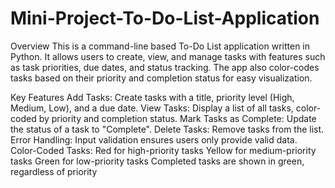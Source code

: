 # Mini-Project-To-Do-List-Application
Overview
This is a command-line based To-Do List application written in Python. It allows users to create, view, and manage tasks with features such as task priorities, due dates, and status tracking. The app also color-codes tasks based on their priority and completion status for easy visualization.

Key Features
Add Tasks: Create tasks with a title, priority level (High, Medium, Low), and a due date.
View Tasks: Display a list of all tasks, color-coded by priority and completion status.
Mark Tasks as Complete: Update the status of a task to "Complete".
Delete Tasks: Remove tasks from the list.
Error Handling: Input validation ensures users only provide valid data.
Color-Coded Tasks:
Red for high-priority tasks
Yellow for medium-priority tasks
Green for low-priority tasks
Completed tasks are shown in green, regardless of priority




